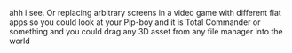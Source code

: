 ahh i see. Or replacing arbitrary screens in a video game with different flat apps so you could look at your Pip-boy and it is Total Commander or something and you could drag any 3D asset from any file manager into the world
